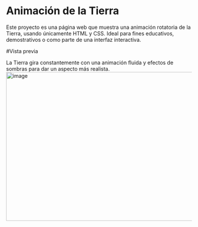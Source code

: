 # Animación de la Tierra

Este proyecto es una página web que muestra una animación rotatoria de la Tierra, usando únicamente HTML y CSS. Ideal para fines educativos, demostrativos o como parte de una interfaz interactiva.

#Vista previa

La Tierra gira constantemente con una animación fluida y efectos de sombras para dar un aspecto más realista.
<img width="728" height="404" alt="image" src="https://github.com/user-attachments/assets/baaa8333-a176-45a5-a8ac-8957f79612ea" />
